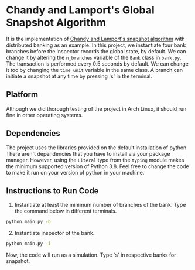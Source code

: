 # Chandy and Lamport's Global Snapshot Algorithm

It is the implementation of [Chandy and Lamport's snapshot algorithm](https://lamport.azurewebsites.net/pubs/chandy.pdf) with distributed banking as an example.
In this project, we instantiate four bank branches before the inspector records the global state, by default.
We can change it by altering the `n_branches` variable of the `Bank` class in `bank.py`.
The transaction is performed every 0.5 seconds by default. We can change it too by changing the `time_unit` variable in the same class.
A branch can initiate a snapshot at any time by pressing 's' in the terminal.

## Platform

Although we did thorough testing of the project in Arch Linux, it should run fine in other operating systems.

## Dependencies

The project uses the libraries provided on the default installation of python.
There aren't dependencies that you have to install via your package manager.
However, using the `Literal` type from the `typing` module makes the minimum supported version of Python 3.8.
Feel free to change the code to make it run on your version of python in your machine.

## Instructions to Run Code

1. Instantiate at least the minimum number of branches of the bank.
Type the command below in different terminals.

```sh
python main.py -b 
```

2. Instantiate inspector of the bank. 
```bash
python main.py -i
```

Now, the code will run as a simulation. Type 's' in respective banks for snapshot.
